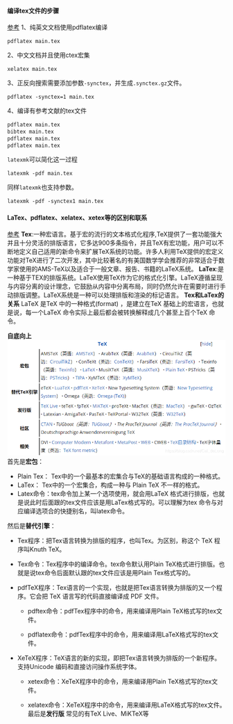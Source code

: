 #### 编译tex文件的步骤
[参考](https://wenda.latexstudio.net/article-5016.html)
1、纯英文文档使用pdflatex编译
```
pdflatex main.tex
```
2、中文文档并且使用ctex宏集
```
xelatex main.tex
```
3、正反向搜索需要添加参数`-synctex`，并生成`.synctex.gz`文件。
```
pdflatex -synctex=1 main.tex
```
4、编译有参考文献的tex文件
```
pdflatex main.tex
bibtex main.tex
pdflatex main.tex
pdflatex main.tex
```
`latexmk`可以简化这一过程
```
latexmk -pdf main.tex
```
同样`latexmk`也支持参数。
```
latexmk -pdf -synctex1 main.tex
```

#### LaTex、pdflatex、xelatex、xetex等的区别和联系
[参考](https://blog.csdn.net/Cai_deLong/article/details/113970205)
**Tex**:一种宏语言。基于宏的流行的文本格式化程序,TeX提供了一套功能强大并且十分灵活的排版语言，它多达900多条指令，并且TeX有宏功能，用户可以不断地定义自己适用的新命令来扩展TeX系统的功能。许多人利用TeX提供的宏定义功能对TeX进行了二次开发，其中比较著名的有美国数学学会推荐的非常适合于数学家使用的AMS-TeX以及适合于一般文章、报告、书籍的LaTeX系统。
**LaTex**:是一种基于TEX的排版系统。LaTeX使用TeX作为它的格式化引擎。LaTeX遵循呈现与内容分离的设计理念，它鼓励从内容中分离布局，同时仍然允许在需要时进行手动排版调整。LaTeX系统是一种可以处理排版和渲染的标记语言。
**Tex和LaTex的关系**
LaTeX 是TeX 中的一种格式(format) ，是建立在TeX 基础上的宏语言，也就是说，每一个LaTeX 命令实际上最后都会被转换解释成几个甚至上百个TeX 命令。

**自底向上**
![img](./../../assert/latex_1.png)
首先是**宏包**：
- Plain Tex： Tex中的一个最基本的宏集合与TeX的基础语言构成的一种格式。
- LaTex： Tex中的一个宏集合，构成一种与 Plain TeX 不一样的格式。
-  Latex命令：tex命令加上某一个选项使用，就会用LaTeX 格式进行排版，也就是说此时后面跟的tex文件应该是用LaTex格式写的。可以理解为tex 命令与对应编译选项合的快捷别名，叫latex命令。

  
然后是**替代引擎**：
- Tex程序：把Tex语言转换为排版的程序，也叫Tex。为区别，称这个 TeX 程序叫Knuth TeX。

- Tex命令：Tex程序中的编译命令。tex命令默认用Plain TeX格式进行排版。也就是说tex命令后面默认跟的tex文件应该是用Plain Tex格式写的。

- pdfTeX程序：Tex语言的一个实现，也就是把Tex语言转换为排版的又一个程序。它会把 TeX 语言写的代码直接编译成 PDF 文件。

  - pdftex命令：pdfTex程序中的命令，用来编译用Plain TeX格式写的tex文件。

  - pdflatex命令：pdfTex程序中的命令，用来编译用LaTeX格式写的tex文件。

- XeTeX程序：TeX语言的新的实现，即把Tex语言转换为排版的一个新程序。支持Unicode 编码和直接访问操作系统字体。
  - xetex命令：XeTeX程序中的命令，用来编译用Plain TeX格式写的tex文件。

  - xelatex命令：XeTeX程序中的命令，用来编译用LaTeX格式写的tex文件。
最后是**发行版**
常见的有TeX Live、MiKTeX等
